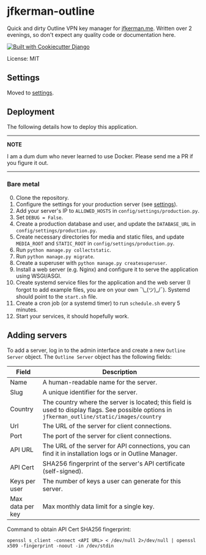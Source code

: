 # jfkerman-outline

Quick and dirty Outline VPN key manager for [jfkerman.me](https://jfkerman.me). Written over 2 evenings, so don't expect any quality code or documentation here.

[![Built with Cookiecutter Django](https://img.shields.io/badge/built%20with-Cookiecutter%20Django-ff69b4.svg?logo=cookiecutter)](https://github.com/cookiecutter/cookiecutter-django/)

License: MIT

## Settings

Moved to [settings](http://cookiecutter-django.readthedocs.io/en/latest/settings.html).

## Deployment

The following details how to deploy this application.

---
**NOTE**

I am a dum dum who never learned to use Docker. Please send me a PR if you figure it out.

---

### Bare metal

0. Clone the repository.
1. Configure the settings for your production server (see [settings](http://cookiecutter-django.readthedocs.io/en/latest/settings.html)).
2. Add your server's IP to `ALLOWED_HOSTS` in `config/settings/production.py`.
3. Set `DEBUG = False`.
4. Create a production database and user, and update the `DATABASE_URL` in `config/settings/production.py`.
5. Create necessary directories for media and static files, and update `MEDIA_ROOT` and `STATIC_ROOT` in `config/settings/production.py`.
6. Run `python manage.py collectstatic`.
7. Run `python manage.py migrate`.
8. Create a superuser with `python manage.py createsuperuser`.
9. Install a web server (e.g. Nginx) and configure it to serve the application using WSGI/ASGI.
10. Create systemd service files for the application and the web server (I forgot to add example files, you are on your own ¯\\\_(ツ)\_/¯). Systemd should point to the `start.sh` file.
11. Create a cron job (or a systemd timer) to run `schedule.sh` every 5 minutes.
12. Start your services, it should hopefully work.

## Adding servers

To add a server, log in to the admin interface and create a new `Outline Server` object. The `Outline Server` object has the following fields:

| Field | Description |
| --- | --- |
| Name | A human-readable name for the server. |
| Slug | A unique identifier for the server. |
| Country | The country where the server is located; this field is used to display flags. See possible options in `jfkerman_outline/static/images/country` |
| Url | The URL of the server for client connections. |
| Port | The port of the server for client connections. |
| API URL | The URL of the server for API connections, you can find it in installation logs or in Outline Manager. |
| API Cert | SHA256 fingerprint of the server's API certificate (self-signed). |
| Keys per user | The number of keys a user can generate for this server. |
| Max data per key | Max monthly data limit for a single key. |


Command to obtain API Cert SHA256 fingerprint:

```
openssl s_client -connect <API URL> < /dev/null 2>/dev/null | openssl x509 -fingerprint -noout -in /dev/stdin
```



